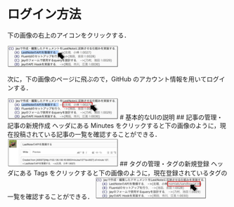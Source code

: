 # ログイン方法 
下の画像の右上のアイコンをクリックする．  

<img src="images/jay1.png" width="50%">  


次に，下の画像のページに飛ぶので，GitHub のアカウント情報を用いてログインする．  

<img src="images/jay2.png" width="50%">  
# 基本的なUIの説明
## 記事の管理・記事の新規作成
ヘッダにある Minutes をクリックすると下の画像のように，現在投稿されている記事の一覧を確認することができる．  

<img src="images/jay3.png" width="50%">  
## タグの管理・タグの新規登録
ヘッダにある Tags をクリックすると下の画像のように，現在登録されているタグの一覧を確認することができる．  

<img src="images/jay4.png" width="50%">  
